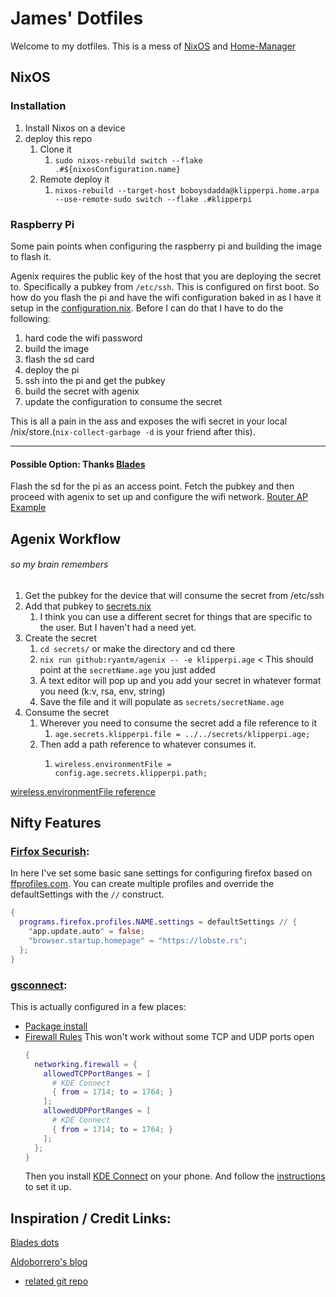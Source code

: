 # James' Dotfiles
Welcome to my dotfiles. This is a mess of [NixOS](https://nixos.wiki/) and [Home-Manager](https://github.com/nix-community/home-manager)

## NixOS
### Installation
1. Install Nixos on a device
2. deploy this repo
    1. Clone it
        1. `sudo nixos-rebuild switch --flake .#${nixosConfiguration.name}`
    2. Remote deploy it
        1. `nixos-rebuild --target-host boboysdadda@klipperpi.home.arpa --use-remote-sudo switch --flake .#klipperpi`

### Raspberry Pi
Some pain points when configuring the raspberry pi and building the image to flash it. 

Agenix requires the public key of the host that you are deploying the secret to. Specifically a pubkey from `/etc/ssh`. This is configured on first boot. So how do you flash the pi and have the wifi configuration baked in as I have it setup in the [configuration.nix](./system/klipperpi/configuration.nix). Before I can do that I have to do the following:
1. hard code the wifi password
2. build the image
3. flash the sd card
4. deploy the pi
5. ssh into the pi and get the pubkey
6. build the secret with agenix
7. update the configuration to consume the secret

This is all a pain in the ass and exposes the wifi secret in your local /nix/store.(`nix-collect-garbage -d` is your friend after this).
____
#### Possible Option: Thanks [Blades](https://github.com/christian-blades-cb/dots)
Flash the sd for the pi as an access point. Fetch the pubkey and then proceed with agenix to set up and configure the wifi network. [Router AP Example](https://labs.quansight.org/blog/2020/07/nixos-rpi-wifi-router)

## Agenix Workflow
###### so my brain remembers
1. Get the pubkey for the device that will consume the secret from /etc/ssh
2. Add that pubkey to [secrets.nix](./secrets/secrets.nix)
    1. I think you can use a different secret for things that are specific to the user. But I haven't had a need yet.
3. Create the secret
    1. `cd secrets/` or make the directory and cd there
    2. `nix run github:ryantm/agenix -- -e klipperpi.age` < This should point at the `secretName.age` you just added
    3. A text editor will pop up and you add your secret in whatever format you need (k:v, rsa, env, string)
    4. Save the file and it will populate as `secrets/secretName.age`
4. Consume the secret
    1. Wherever you need to consume the secret add a file reference to it
        1. `age.secrets.klipperpi.file = ../../secrets/klipperpi.age;`
    2. Then add a path reference to whatever consumes it.
        1. ```
           wireless.environmentFile = config.age.secrets.klipperpi.path;
           ```
[wireless.environmentFile reference](https://github.com/NixOS/nixpkgs/blob/92acdba79604ebab2e19a846299902a77c0eb15d/nixos/modules/services/networking/wpa_supplicant.nix#L221-L256)   
## Nifty Features
### [Firfox Securish](systems/user-modules/firefox.nix): 
In here I've set some basic sane settings for configuring firefox based on [ffprofiles.com](https://ffprofiles.com). You can create multiple profiles and override the defaultSettings with the `//` construct. 
```nix
{
  programs.firefox.profiles.NAME.settings = defaultSettings // {
    "app.update.auto" = false;
    "browser.startup.homepage" = "https://lobste.rs";
  };
}
```
### [gsconnect](https://extensions.gnome.org/extension/1319/gsconnect/):
This is actually configured in a few places:
* [Package install](systems/user-modules/gnome-extensions.nix)
* [Firewall Rules](./system/lappy/configuration.nix) This won't work without some TCP and UDP ports open
  ```nix
  {
    networking.firewall = {
      allowedTCPPortRanges = [
        # KDE Connect
        { from = 1714; to = 1764; }
      ];
      allowedUDPPortRanges = [
        # KDE Connect
        { from = 1714; to = 1764; }
      ];
    };
  }
  ```
  Then you install [KDE Connect](https://kdeconnect.kde.org/download.html) on your phone. And follow the [instructions](https://github.com/GSConnect/gnome-shell-extension-gsconnect/wiki/Help) to set it up. 


## Inspiration / Credit Links:
[Blades dots](https://github.com/christian-blades-cb/dots)

[Aldoborrero's blog](https://aldoborrero.com/posts/setting-up-my-machines-nix-style)
- [related git repo](https://github.com/aldoborrero/templates/tree/main/templates/blog/nix/setting-up-machines-nix-style)


